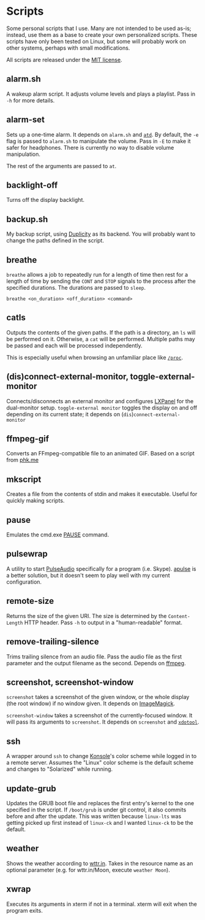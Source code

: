Scripts
=======
Some personal scripts that I use. Many are not intended to be used
as-is; instead, use them as a base to create your own personalized
scripts. These scripts have only been tested on Linux, but some will
probably work on other systems, perhaps with small modifications.

All scripts are released under the [MIT license][].

[MIT license]: https://opensource.org/licenses/MIT

alarm.sh
--------
A wakeup alarm script. It adjusts volume levels and plays a playlist.
Pass in `-h` for more details.

alarm-set
---------
Sets up a one-time alarm. It depends on `alarm.sh` and [`atd`][at]. By
default, the `-e` flag is passed to `alarm.sh` to manipulate the volume.
Pass in `-E` to make it safer for headphones. There is currently no way
to disable volume manipulation.

The rest of the arguments are passed to `at`.

[at]: https://en.wikipedia.org/wiki/At_%28Unix%29

backlight-off
-------------
Turns off the display backlight.

backup.sh
---------
My backup script, using [Duplicity][] as its backend. You will probably
want to change the paths defined in the script.

[Duplicity]: http://www.nongnu.org/duplicity/

breathe
-------
`breathe` allows a job to repeatedly run for a length of time then rest
for a length of time by sending the `CONT` and `STOP` signals to the
process after the specified durations. The durations are passed to
`sleep`.

    breathe <on_duration> <off_duration> <command>

catls
-----
Outputs the contents of the given paths. If the path is a directory, an
`ls` will be performed on it. Otherwise, a `cat` will be performed.
Multiple paths may be passed and each will be processed independently.

This is especially useful when browsing an unfamiliar place like
[`/proc`][proc].

[proc]: http://www.tldp.org/LDP/Linux-Filesystem-Hierarchy/html/proc.html

(dis)connect-external-monitor, toggle-external-monitor
------------------------------------------------------
Connects/disconnects an external monitor and configures [LXPanel][] for
the dual-monitor setup. `toggle-external monitor` toggles the display on
and off depending on its current state; it depends on
(`dis`)`connect-external-monitor`

[LXPanel]: http://wiki.lxde.org/en/LXPanel

ffmpeg-gif
----------
Converts an FFmpeg-compatible file to an animated GIF. Based on a script
from [phk.me][]

[phk.me]: http://blog.pkh.me/p/21-high-quality-gif-with-ffmpeg.html

mkscript
--------
Creates a file from the contents of stdin and makes it executable.
Useful for quickly making scripts.

pause
-----
Emulates the cmd.exe [PAUSE][] command.

[PAUSE]: http://ss64.com/nt/pause.html

pulsewrap
---------
A utility to start [PulseAudio][] specifically for a program (i.e.
Skype). [apulse][] is a better solution, but it doesn't seem to play
well with my current configuration.

[PulseAudio]: https://wiki.freedesktop.org/www/Software/PulseAudio/
[apulse]: https://github.com/i-rinat/apulse

remote-size
-----------
Returns the size of the given URI. The size is determined by the
`Content-Length` HTTP header. Pass `-h` to output in a "human-readable"
format.

remove-trailing-silence
-----------------------
Trims trailing silence from an audio file. Pass the audio file as the
first parameter and the output filename as the second. Depends on [ffmpeg][].

[ffmpeg]: https://ffmpeg.org/

screenshot, screenshot-window
-----------------------------
`screenshot` takes a screenshot of the given window, or the whole
display (the root window) if no window given. It depends on
[ImageMagick][].

[ImageMagick]: https://www.imagemagick.org/

`screenshot-window` takes a screenshot of the currently-focused window.
It will pass its arguments to `screenshot`.  It depends on `screenshot`
and [`xdotool`][xdotool].

[xdotool]: http://www.semicomplete.com/projects/xdotool/

ssh
---
A wrapper around `ssh` to change [Konsole][]'s color scheme while logged
in to a remote server. Assumes the "Linux" color scheme is the default
scheme and changes to "Solarized" while running.

[Konsole]: https://konsole.kde.org/

update-grub
-----------
Updates the GRUB boot file and replaces the first entry's kernel to the
one specified in the script. If `/boot/grub` is under git control, it
also commits before and after the update. This was written because
`linux-lts` was getting picked up first instead of `linux-ck` and I
wanted `linux-ck` to be the default.

weather
-------
Shows the weather according to [wttr.in][]. Takes in the resource name as an
optional parameter (e.g. for wttr.in/Moon, execute `weather Moon`).

[wttr.in]: https://github.com/chubin/wttr.in

xwrap
-----
Executes its arguments in xterm if not in a terminal. xterm will exit
when the program exits.
